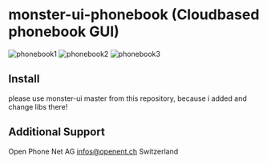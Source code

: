 # monster-ui-phonebook (Cloudbased phonebook GUI)
![phonebook1](https://raw.githubusercontent.com/urueedi/monster-ui-phonebook/master/metadata/screenshots/phonebook0.png)
![phonebook2](https://raw.githubusercontent.com/urueedi/monster-ui-phonebook/master/metadata/screenshots/phonebook1.png)
![phonebook3](https://raw.githubusercontent.com/urueedi/monster-ui-phonebook/master/metadata/screenshots/phonebook2.png)

Install
-------
please use monster-ui master from this repository, because i added and change libs there!

Additional Support
------------------
Open Phone Net AG infos@openent.ch Switzerland